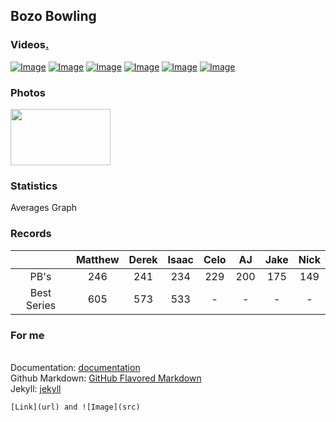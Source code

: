## Bozo Bowling

### Videos[.](https://youtube.com/playlist?list=PLTCqfAUDIQXs5qWd2Ikqg7-182fygLEuu)

[![Image](https://i.imgur.com/WMAsuj9.jpg)](https://youtu.be/g8cQKjCX1bs)
[![Image](https://i.imgur.com/g3HK0el.jpg)](https://youtu.be/o7q24rj1a84)
[![Image](https://i.imgur.com/1FUuQ2h.jpg)](https://youtu.be/HtpRShZnUcM)
[![Image](https://i.imgur.com/MVU5eFW.jpg)](https://youtu.be/Sc9FTjJhnxs)
[![Image](https://i.imgur.com/tmZ05Gr.jpg)](https://youtu.be/gdsbWVr0vd8)
[![Image](https://i.imgur.com/DqQD1dl.jpg)](https://youtu.be/gOU6L1i0wnk)

### Photos

<img src="https://i.imgur.com/WMAsuj9.jpg" width="160" height="90">

### Statistics

Averages Graph

### Records

‎ | Matthew | Derek | Isaac | Celo | AJ | Jake | Nick |
:-: | :-: | :-: | :-: | :-: | :-: | :-: | :-: |
PB's | 246 | 241 | 234 | 229 | 200 | 175 | 149 |
Best Series | 605 | 573 | 533 | - | - | - | - |

### For me
<br/>Documentation: [documentation](https://docs.github.com/categories/github-pages-basics/)
<br/>Github Markdown: [GitHub Flavored Markdown](https://guides.github.com/features/mastering-markdown/)
<br/>Jekyll: [jekyll](http://jekyllthemes.org/)
```
[Link](url) and ![Image](src)
```
